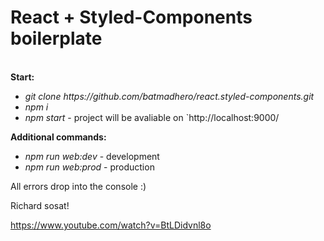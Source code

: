 <h1>React + Styled-Components boilerplate</h1>
<br>
<strong>Start:</strong>
<ul>
    <li><i>git clone https://github.com/batmadhero/react.styled-components.git</i></li>   
    <li><i>npm i</i></li>   
    <li><i>npm start</i> - project will be avaliable on `http://localhost:9000/</li>
</ul>

<strong>Additional commands:</strong>
<ul>
    <li><i>npm run web:dev</i> - development</li>   
    <li><i>npm run web:prod</i> - production</li>   
</ul>

All errors drop into the console :)


Richard sosat!

https://www.youtube.com/watch?v=BtLDidvnl8o
